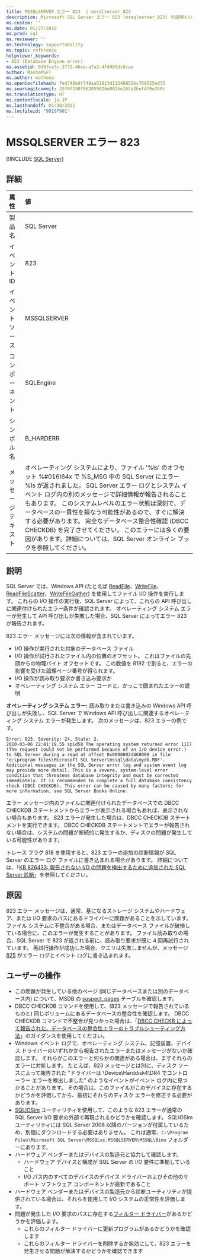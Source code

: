 ```yaml
---
title: MSSQLSERVER エラー 823  | mssqlserver_823
description: Microsoft SQL Server エラー 823 (mssqlserver_823) の説明といくつかの一般的な解決策。これはシステムレベルの重大なエラー状態であり、データベースの整合性を損なう可能性があり、すぐに対処する必要があります。
ms.custom: ''
ms.date: 01/27/2019
ms.prod: sql
ms.reviewer: ''
ms.technology: supportability
ms.topic: reference
helpviewer_keywords:
- 823 (Database Engine error)
ms.assetid: 0d9fce3c-3772-46ce-a7a3-4f4988dc6cae
author: MashaMSFT
ms.author: mathoma
ms.openlocfilehash: 7ed748bdf748aa51813d11348859bc769525ed35
ms.sourcegitcommit: 33f0f190f962059826e002be165a2bef4f9e350c
ms.translationtype: HT
ms.contentlocale: ja-JP
ms.lasthandoff: 01/30/2021
ms.locfileid: "99197901"
---
```

# <a name="mssqlserver-error-823"></a>MSSQLSERVER エラー 823
 [!INCLUDE [SQL Server](../../includes/applies-to-version/sqlserver.md)]
  
## <a name="details"></a>詳細  
  
| 属性 | 値 |  
| :-------- | :---- |  
|製品名|SQL Server|  
|イベント ID|823|  
|イベント ソース|MSSQLSERVER|  
|コンポーネント|SQLEngine|  
|シンボル名|B_HARDERR|  
|メッセージ テキスト|オペレーティング システムにより、ファイル '%ls' のオフセット %#016I64x で %S_MSG 中の SQL Server にエラー %ls が返されました。 SQL Server エラー ログとシステム イベント ログ内の別のメッセージで詳細情報が報告されることもあります。 このシステムレベルのエラー状態は深刻で、データベースの一貫性を損なう可能性があるので、すぐに解決する必要があります。 完全なデータベース整合性確認 (DBCC CHECKDB) を完了させてください。 このエラーには多くの要因があります。詳細については、SQL Server オンライン ブックを参照してください。|  
  
## <a name="explanation"></a>説明  
SQL Server では、Windows API (たとえば [ReadFile](/windows/win32/api/fileapi/nf-fileapi-readfile)、[WriteFile](/windows/win32/api/fileapi/nf-fileapi-writefile)、[ReadFileScatter](/windows/win32/api/fileapi/nf-fileapi-readfilescatter)、[WriteFileGather](/windows/win32/api/fileapi/nf-fileapi-writefilegather)) を使用してファイル I/O 操作を実行します。 これらの I/O 操作の実行後、SQL Server によって、これらの API 呼び出しに関連付けられたエラー条件が確認されます。 オペレーティング システム エラーが発生して API 呼び出しが失敗した場合、SQL Server によってエラー 823 が報告されます。

 823 エラー メッセージには次の情報が含まれています。
 - I/O 操作が実行された対象のデータベース ファイル
 - I/O 操作が試行されたファイル内の位置のオフセット。 これはファイルの先頭からの物理バイト オフセットです。 この数値を 8192 で割ると、エラーの影響を受けた論理ページ番号が得られます。
 - I/O 操作が読み取り要求か書き込み要求か
 - オペレーティング システム エラー コードと、かっこで囲まれたエラーの説明
 

**オペレーティング システム エラー:** 読み取りまたは書き込みの Windows API 呼び出しが失敗し、SQL Server で Windows API 呼び出しに関連するオペレーティング システム エラーが発生します。 次のメッセージは、823 エラーの例です。

```
Error: 823, Severity: 24, State: 2.
2010-03-06 22:41:19.55 spid58 The operating system returned error 1117 (The request could not be performed because of an I/O device error.) to SQL Server during a read at offset 0x0000002d460000 in file 'e:\program files\Microsoft SQL Server\mssql\data\mydb.MDF'. Additional messages in the SQL Server error log and system event log may provide more detail. This is a severe, system-level error condition that threatens database integrity and must be corrected immediately. It is recommended to complete a full database consistency check (DBCC CHECKDB). This error can be caused by many factors; for more information, see SQL Server Books Online.
```

エラー メッセージ内のファイルに関連付けられたデータベースでの DBCC CHECKDB ステートメントからエラーが表示される場合もあれば、表示されない場合もあります。 823 エラーが発生した場合は、DBCC CHECKDB ステートメントを実行できます。 DBCC CHECKDB ステートメントでエラーが報告されない場合は、システムの問題が断続的に発生するか、ディスクの問題が発生している可能性があります。

トレース フラグ 818 を使用すると、823 エラーの追加の診断情報が SQL Server のエラー ログ ファイルに書き込まれる場合があります。
詳細については、「[KB 826433: 報告されない I/O の問題を検出するために追加された SQL Server 診断](https://support.microsoft.com/help/826433/sql-server-diagnostics-added-to-detect-unreported-i-o-problems-due-to)」を参照してください。


## <a name="cause"></a>原因
823 エラー メッセージは、通常、基になるストレージ システムやハードウェア、または I/O 要求のパスにあるドライバーに問題があることを示しています。 ファイル システムに不整合がある場合、またはデータベース ファイルが破損している場合に、このエラーが発生することがあります。 ファイル読み取りの場合、SQL Server で 823 が返される前に、読み取り要求が既に 4 回再試行されています。 再試行操作が成功した場合、クエリは失敗しませんが、メッセージ [825](mssqlserver-825-database-engine-error.md) がエラー ログとイベント ログに書き込まれます。

## <a name="user-action"></a>ユーザーの操作  
 - この問題が発生している他のページ (同じデータベースまたは別のデータベース内) について、MSDB の [suspect_pages](../system-tables/suspect-pages-transact-sql.md) テーブルを確認します。
 - DBCC CHECKDB コマンドを使用して、(823 メッセージで報告されているものと) 同じボリュームにあるデータベースの整合性を確認します。 DBCC CHECKDB コマンドで不整合が見つかった場合は、「[DBCC CHECKB によって報告された、データベースの整合性エラーのトラブルシューティング方法](https://support.microsoft.com/help/2015748/how-to-troubleshoot-database-consistency-errors-reported-by-dbcc-check)」のガイダンスを使用してください。 
 - Windows イベント ログで、オペレーティング システム、記憶装置、デバイス ドライバーのいずれかから報告されたエラーまたはメッセージがないか確認します。 それらがこのエラーと何らかの関連がある場合は、まずそれらのエラーに対処します。 たとえば、823 メッセージとは別に、ディスク ソースによって報告された "ドライバーは \Device\Harddisk4\DR4 でコントローラー エラーを検出しました" のようなイベントがイベント ログ内に見つかることがあります。 その場合は、このファイルがこのデバイスに存在するかどうかを評価してから、最初にそれらのディスク エラーを修正する必要があります。
 - [SQLIOSim](https://support.microsoft.com/help/231619/how-to-use-the-sqliosim-utility-to-simulate-sql-server-activity-on-a-d) ユーティリティを使用して、このような 823 エラーが通常の SQL Server I/O 要求の外部で再現されるかどうかを確認します。 SQLIOSim ユーティリティには SQL Server 2008 以降のバージョンが付属しているため、別個にダウンロードする必要はありません。 これは通常、`C:\Program Files\Microsoft SQL Server\MSSQLxx.MSSQLSERVER\MSSQL\Binn` フォルダーにあります。
 - ハードウェア ベンダーまたはデバイスの製造元と協力して確認します。
   - ハードウェア デバイスと構成が SQL Server の I/O 要件に準拠していること
   - I/O パス内のすべてのデバイスのデバイス ドライバーおよびその他のサポート ソフトウェア コンポーネントが最新であること
 - ハードウェア ベンダーまたはデバイスの製造元から診断ユーティリティが提供されている場合は、それらを使用して I/O システムの正常性を評価します。
 - 問題が発生した I/O 要求のパスに存在する[フィルター ドライバー](https://support.microsoft.com/help/2454053/use-of-system-filter-drivers-can-lead-to-sql-server-database-engine-pe)があるかどうかを評価します。
   - これらのフィルター ドライバーに更新プログラムがあるかどうかを確認します
   - これらのフィルター ドライバーを削除するか無効にして、823 エラーを発生させる問題が解決するかどうかを確認できます  
